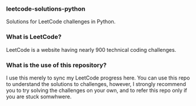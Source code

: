 ### leetcode-solutions-python
Solutions for LeetCode challenges in Python.

### What is LeetCode?
LeetCode is a website having nearly 900 technical coding challenges. 

### What is the use of this repository?
I use this merely to sync my LeetCode progress here. You can use this repo to understand the solutions to challenges, however, I strongly recommend you to try solving the challenges on your own, and to refer this repo only if you are stuck somwhwere.
